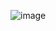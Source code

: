 ![image](https://user-images.githubusercontent.com/96706849/167144508-b5fd493f-5a22-47a8-aa82-da96de46a60f.png)

